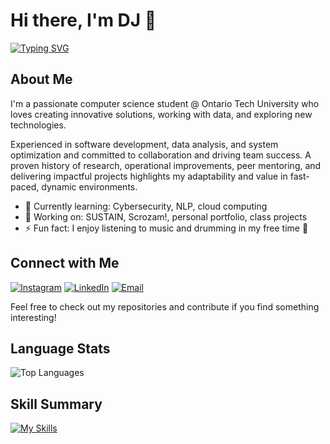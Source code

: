 # Hi there, I'm DJ 👋

[![Typing SVG](https://readme-typing-svg.demolab.com?font=Fira+Code&pause=1000&color=71CEF7&random=true&width=435&height=30&lines=Full+Stack+Developer;AI+%26+Cloud+Solutions+Researcher;Computer+Science+Student)](https://git.io/typing-svg)
## About Me

I'm a passionate computer science student @ Ontario Tech University who loves creating innovative solutions, working with data, and exploring new technologies. 

Experienced in software development, data analysis, and system optimization and committed to collaboration and driving team success. A proven history of research, operational improvements, peer mentoring, and delivering impactful projects highlights my adaptability and value in fast-paced, dynamic environments.

- 🌱 Currently learning: Cybersecurity, NLP, cloud computing
- 💼 Working on: SUSTAIN, Scrozam!, personal portfolio, class projects
- ⚡ Fun fact: I enjoy listening to music and drumming in my free time 🥁

## Connect with Me

[![Instagram](https://img.shields.io/badge/Instagram-E4405F?style=for-the-badge&logo=instagram&logoColor=white)](https://www.instagram.com/dejjos)
[![LinkedIn](https://img.shields.io/badge/LinkedIn-0077B5?style=for-the-badge&logo=linkedin&logoColor=white)](https://www.linkedin.com/in/djleamen)
[![Email](https://img.shields.io/badge/Email-D14836?style=for-the-badge&logo=gmail&logoColor=white)](mailto:dj.leamen@ontariotechu.com)

Feel free to check out my repositories and contribute if you find something interesting!

## Language Stats
![Top Languages](https://github-readme-stats.vercel.app/api/top-langs/?username=djleamen&theme=transparent&show_icons=true&hide_border=true&langs_count=10&layout=compact)

</details>
  
## Skill Summary
[![My Skills](https://skillicons.dev/icons?i=py,cpp,java,cs,js,powershell,vscode,react,nodejs,vue,azure,aws,&perline=12)](https://skillicons.dev)
